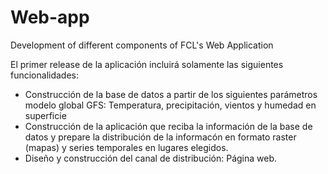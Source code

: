 # Web-app
Development of different components of FCL's Web Application

El primer release de la aplicación incluirá solamente las siguientes funcionalidades:

- Construcción de la base de datos a partir de los siguientes parámetros modelo global GFS: Temperatura, precipitación, vientos y humedad en superficie
- Construcción de la aplicación que reciba la información de la base de datos y prepare la distribución de la informacón en formato raster (mapas) y series temporales en lugares elegidos.
- Diseño y construcción del canal de distribución: Página web.
